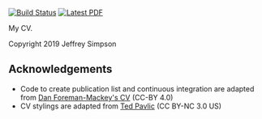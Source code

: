 [![Build Status](https://travis-ci.org/jeffreysimpson/Jeffrey-Simpson-CV.svg?branch=master)](https://travis-ci.org/jeffreysimpson/Jeffrey-Simpson-CV) [![Latest PDF](https://img.shields.io/badge/PDF-latest-orange.svg)](https://github.com/jeffreysimpson/Jeffrey-Simpson-CV/blob/master-pdf/cv.pdf)

My CV.

Copyright 2019 Jeffrey Simpson

## Acknowledgements

* Code to create publication list and continuous integration are adapted from [Dan Foreman-Mackey's CV](https://github.com/dfm/cv) (CC-BY 4.0)
* CV stylings are adapted from [Ted Pavlic](http://www.tedpavlic.com/post_resume_cv_latex_example.php) (CC BY-NC 3.0 US)
